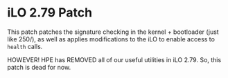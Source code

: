 # iLO 2.79 Patch

This patch patches the signature checking in the kernel + bootloader (just like 250/), as well as applies modifications to the iLO to enable access to `health` calls.

HOWEVER! HPE has REMOVED all of our useful utilities in iLO 2.79. So, this patch is dead for now.
